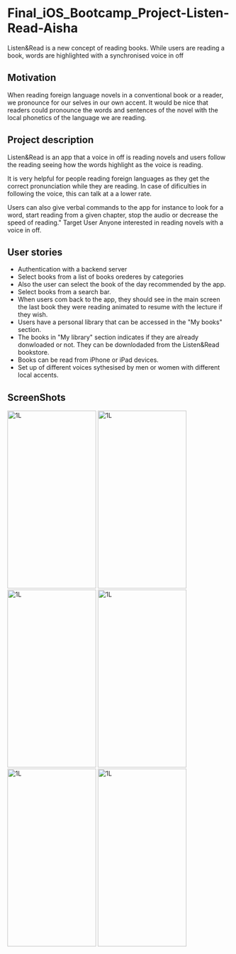 # Final_iOS_Bootcamp_Project-Listen-Read-Aisha
Listen&amp;Read is a new concept of reading books. While users are reading a book, words are highlighted with a synchronised voice in off


## Motivation
When reading foreign language novels in a conventional book or a reader, we pronounce for our selves in our own accent. It would be nice that readers could pronounce the words and sentences of the novel with the local phonetics of the language we are reading.


## Project description
Listen&Read is an app that a voice in off is reading novels and users follow the reading seeing how the words highlight as the voice is reading.

It is very helpful for people reading foreign languages as they get the correct pronunciation while they are reading. In case of dificulties in following the voice, this can talk at a a lower rate.

Users can also give verbal commands to the app for instance to look for a word, start reading from a given chapter, stop the audio or decrease the speed of reading."
Target User
Anyone interested in reading novels with a voice in off.


## User stories
   - Authentication with a backend server
   - Select books from a list of books orederes by categories
   - Also the user can select the book of the day recommended by the app.
   - Select books from a search bar.
   - When users com back to the app, they should see in the main screen the last book they were reading animated to resume with the lecture if they wish.
   - Users have a personal library that can be accessed in the "My books" section. 
   - The books in "My library" section indicates if they are already donwloaded or not. They can be downlodaded from the Listen&Read bookstore.
   - Books can be read from iPhone or iPad devices.
   - Set up of different voices sythesised by men or women with different local accents.


## ScreenShots
   <img src="https://user-images.githubusercontent.com/88169750/151823338-1395b711-6970-454b-ae50-eb937456916d.png" alt="1L" width="200" height="400">   <img src="https://user-images.githubusercontent.com/88169750/151823652-e47bea9b-4f30-4a61-ad8c-5889242d4cd1.png" alt="1L" width="200" height="400">   <img src="https://user-images.githubusercontent.com/88169750/151823676-78fa7a9e-26ea-4223-922f-775036a879ef.png" alt="1L" width="200" height="400">   <img src="https://user-images.githubusercontent.com/88169750/151823652-e47bea9b-4f30-4a61-ad8c-5889242d4cd1.png" alt="1L" width="200" height="400">      <img src="https://user-images.githubusercontent.com/88169750/151823732-ba38a6ad-e444-44cf-aa16-2c5c61704609.png" alt="1L" width="200" height="400">      <img src="https://user-images.githubusercontent.com/88169750/151823707-9ada32c2-ae8b-426d-a8ad-bcda5cb99008.png" alt="1L" width="200" height="400">




 



   


